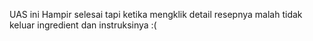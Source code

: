 UAS ini Hampir selesai tapi ketika mengklik detail resepnya malah tidak keluar ingredient dan instruksinya :(
